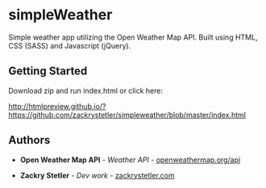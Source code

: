 # simpleWeather

Simple weather app utilizing the Open Weather Map API. Built using HTML, CSS (SASS) and Javascript (jQuery).

## Getting Started

Download zip and run index.html or click here:

http://htmlpreview.github.io/?https://github.com/zackrystetler/simpleweather/blob/master/index.html

## Authors

* **Open Weather Map API** - *Weather API* - [openweathermap.org/api](https://openweathermap.org/api)

* **Zackry Stetler** - *Dev work* - [zackrystetler.com](https://www.zackrystetler.com/)